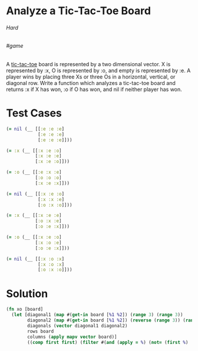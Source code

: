 # Analyze a Tic-Tac-Toe Board

###### Hard
###### #game

A [tic-tac-toe](http://en.wikipedia.org/wiki/Tic-tac-toe) board is represented by a two dimensional vector. X is represented by :x, O is represented by :o, and empty is represented by :e. A player wins by placing three Xs or three Os in a horizontal, vertical, or diagonal row. Write a function which analyzes a tic-tac-toe board and returns :x if X has won, :o if O has won, and nil if neither player has won.

# Test Cases
```clojure
(= nil (__ [[:e :e :e]
            [:e :e :e]
            [:e :e :e]]))
```
```clojure
(= :x (__ [[:x :e :o]
           [:x :e :e]
           [:x :e :o]]))
```
```clojure
(= :o (__ [[:e :x :e]
           [:o :o :o]
           [:x :e :x]]))
```
```clojure
(= nil (__ [[:x :e :o]
            [:x :x :e]
            [:o :x :o]]))
```
```clojure
(= :x (__ [[:x :e :e]
           [:o :x :e]
           [:o :e :x]]))
```
```clojure
(= :o (__ [[:x :e :o]
           [:x :o :e]
           [:o :e :x]]))
```
```clojure
(= nil (__ [[:x :o :x]
            [:x :o :x]
            [:o :x :o]]))
```

# Solution
```clojure
(fn xo [board]
  (let [diagonal1 (map #(get-in board [%1 %2]) (range 3) (range 3))
        diagonal2 (map #(get-in board [%1 %2]) (reverse (range 3)) (range 3))
        diagonals (vector diagonal1 diagonal2)
        rows board
        columns (apply mapv vector board)]
        ((comp first first) (filter #(and (apply = %) (not= (first %) :e)) (concat diagonals rows columns)))))
```
